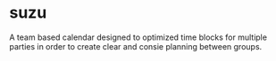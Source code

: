 # suzu
A team based calendar designed to optimized time blocks for multiple parties in order to create clear and consie planning between groups.
